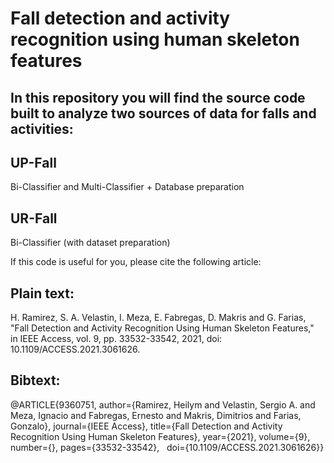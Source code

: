 # Fall detection and activity recognition using human skeleton features

## In this repository you will find the source code built to analyze two sources of data for falls and activities:

## UP-Fall
Bi-Classifier and Multi-Classifier + Database preparation

## UR-Fall
Bi-Classifier (with dataset preparation)



If this code is useful for you, please cite the following article:


## Plain text:

H. Ramirez, S. A. Velastin, I. Meza, E. Fabregas, D. Makris and G. Farias, "Fall Detection and Activity Recognition Using Human Skeleton Features," in IEEE Access, vol. 9, pp. 33532-33542, 2021, doi: 10.1109/ACCESS.2021.3061626.


## Bibtext:


@ARTICLE{9360751,
author={Ramirez, Heilym and Velastin, Sergio A. and Meza, Ignacio and Fabregas, Ernesto and Makris, Dimitrios and Farias, Gonzalo},
journal={IEEE Access},
title={Fall Detection and Activity Recognition Using Human Skeleton Features},
year={2021},
volume={9},
number={},
pages={33532-33542},
  doi={10.1109/ACCESS.2021.3061626}}